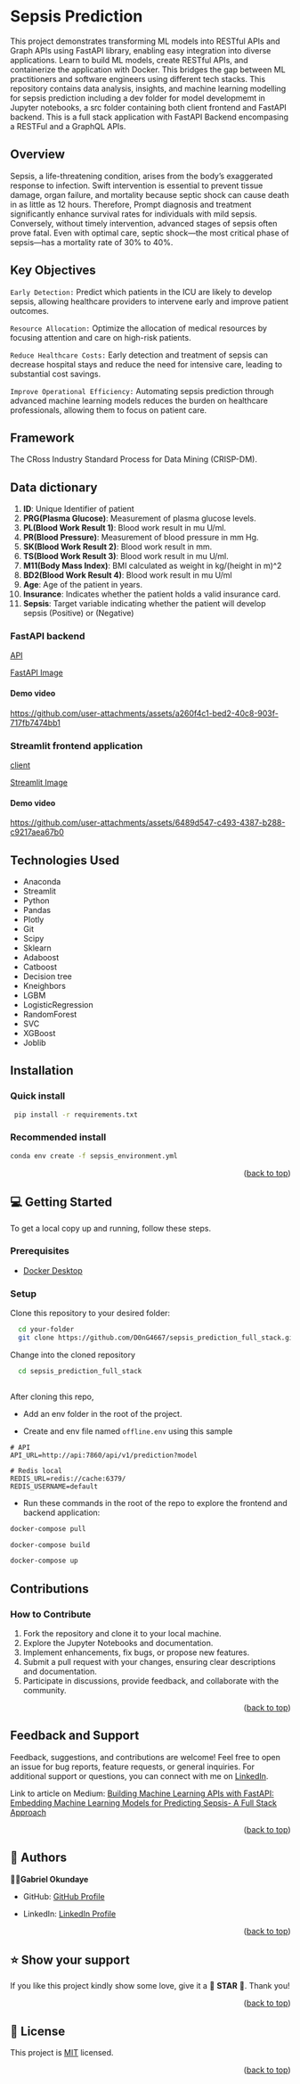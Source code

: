 # Sepsis Prediction

This project demonstrates transforming ML models into RESTful APIs and Graph APIs using FastAPI library, enabling easy integration into diverse applications. Learn to build ML models, create RESTful APIs, and containerize the application with Docker. This bridges the gap between ML practitioners and software engineers using different tech stacks.
This repository contains data analysis, insights, and machine learning modelling for sepsis prediction including a dev folder for model developmemt in Jupyter notebooks, a src folder containing both client frontend and FastAPI backend. This is a full stack application with FastAPI Backend encompasing a RESTFul and a GraphQL APIs.

<a name="readme-top"></a>

## Overview

Sepsis, a life-threatening condition, arises from the body’s exaggerated response to infection. Swift intervention is essential to prevent tissue damage, organ failure, and mortality because septic shock can cause death in as little as 12 hours. Therefore, Prompt diagnosis and treatment significantly enhance survival rates for individuals with mild sepsis. Conversely, without timely intervention, advanced stages of sepsis often prove fatal. Even with optimal care, septic shock—the most critical phase of sepsis—has a mortality rate of 30% to 40%.

## Key Objectives

`Early Detection:` Predict which patients in the ICU are likely to develop sepsis, allowing healthcare providers to intervene early and improve patient outcomes.

`Resource Allocation:` Optimize the allocation of medical resources by focusing attention and care on high-risk patients.

`Reduce Healthcare Costs:` Early detection and treatment of sepsis can decrease hospital stays and reduce the need for intensive care, leading to substantial cost savings.

`Improve Operational Efficiency:` Automating sepsis prediction through advanced machine learning models reduces the burden on healthcare professionals, allowing them to focus on patient care.

## Framework

The CRoss Industry Standard Process for Data Mining (CRISP-DM).

## Data dictionary

1. **ID**: Unique Identifier of patient
2. **PRG(Plasma Glucose)**: Measurement of plasma glucose levels.
3. **PL(Blood Work Result 1)**: Blood work result in mu U/ml.
4. **PR(Blood Pressure)**: Measurement of blood pressure in mm Hg.
5. **SK(Blood Work Result 2)**: Blood work result in mm.
6. **TS(Blood Work Result 3)**: Blood work result in mu U/ml.
7. **M11(Body Mass Index)**: BMI calculated as weight in kg/(height in m)^2
8. **BD2(Blood Work Result 4)**: Blood work result in mu U/ml
9. **Age**: Age of the patient in years.
10. **Insurance**: Indicates whether the patient holds a valid insurance card.
11. **Sepsis**: Target variable indicating whether the patient will develop sepsis (Positive) or (Negative)

### FastAPI backend

[API](https://gabcares-sepsis-fastapi.hf.space/docs)

[FastAPI Image](https://hub.docker.com/r/gabcares/sepsis-fastapi)

#### Demo video
https://github.com/user-attachments/assets/a260f4c1-bed2-40c8-903f-717fb7474bb1

### Streamlit frontend application

[client](https://gabcares-sepsis-streamlit.hf.space/)

[Streamlit Image](https://hub.docker.com/r/gabcares/sepsis-streamlit)

#### Demo video
https://github.com/user-attachments/assets/6489d547-c493-4387-b288-c9217aea67b0


## Technologies Used

- Anaconda
- Streamlit
- Python
- Pandas
- Plotly
- Git
- Scipy
- Sklearn
- Adaboost
- Catboost
- Decision tree
- Kneighbors
- LGBM
- LogisticRegression
- RandomForest
- SVC
- XGBoost
- Joblib

## Installation

### Quick install

```bash
 pip install -r requirements.txt
```

### Recommended install

```bash
conda env create -f sepsis_environment.yml
```

<p align="right">(<a href="#readme-top">back to top</a>)</p>

## 💻 Getting Started

To get a local copy up and running, follow these steps.

### Prerequisites

- [Docker Desktop](https://docs.docker.com/desktop/)

### Setup

Clone this repository to your desired folder:

```sh
  cd your-folder
  git clone https://github.com/D0nG4667/sepsis_prediction_full_stack.git
```

Change into the cloned repository

```sh
  cd sepsis_prediction_full_stack
  
```

After cloning this repo,

- Add an env folder in the root of the project.

- Create and env file named `offline.env` using this sample

```env
# API
API_URL=http://api:7860/api/v1/prediction?model

# Redis local
REDIS_URL=redis://cache:6379/
REDIS_USERNAME=default
```

- Run these commands in the root of the repo to explore the frontend and backend application:

```sh
docker-compose pull

docker-compose build

docker-compose up

```

## Contributions

### How to Contribute

1. Fork the repository and clone it to your local machine.
2. Explore the Jupyter Notebooks and documentation.
3. Implement enhancements, fix bugs, or propose new features.
4. Submit a pull request with your changes, ensuring clear descriptions and documentation.
5. Participate in discussions, provide feedback, and collaborate with the community.

<p align="right">(<a href="#readme-top">back to top</a>)</p>

## Feedback and Support

Feedback, suggestions, and contributions are welcome! Feel free to open an issue for bug reports, feature requests, or general inquiries. For additional support or questions, you can connect with me on [LinkedIn](https://www.linkedin.com/in/dr-gabriel-okundaye).

Link to article on Medium: [Building Machine Learning APIs with FastAPI: Embedding Machine Learning Models for Predicting Sepsis- A Full Stack Approach](https://medium.com/@gabriel007okuns/building-machine-learning-apis-with-fastapi-embedding-machine-learning-models-for-predicting-bd8ed66efc6b)

<p align="right">(<a href="#readme-top">back to top</a>)</p>

## 👥 Authors <a name="authors"></a>

🕺🏻**Gabriel Okundaye**

- GitHub: [GitHub Profile](https://github.com/D0nG4667)

- LinkedIn: [LinkedIn Profile](https://www.linkedin.com/in/dr-gabriel-okundaye)

<p align="right">(<a href="#readme-top">back to top</a>)</p>

## ⭐️ Show your support <a name="support"></a>

If you like this project kindly show some love, give it a 🌟 **STAR** 🌟. Thank you!

<p align="right">(<a href="#readme-top">back to top</a>)</p>

## 📝 License <a name="license"></a>

This project is [MIT](/LICENSE) licensed.

<p align="right">(<a href="#readme-top">back to top</a>)</p>
